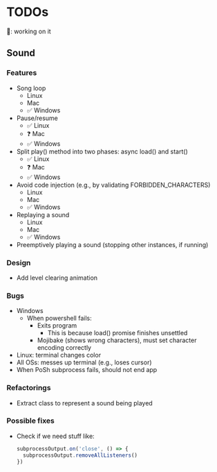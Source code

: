 # TODOs
🧐: working on it

## Sound

### Features
- Song loop
  - Linux
  - Mac
  - ✅ Windows
- Pause/resume
  - ✅ Linux
  - ❓ Mac
  - ✅ Windows
- Split play() method into two phases: async load() and start()
  - ✅ Linux
  - ❓ Mac
  - ✅ Windows
- Avoid code injection (e.g., by validating FORBIDDEN_CHARACTERS)
  - Linux
  - Mac
  - ✅ Windows
- Replaying a sound
  - Linux
  - Mac
  - ✅ Windows
- Preemptively playing a sound (stopping other instances, if running)

### Design
- Add level clearing animation

### Bugs
- Windows
  - When powershell fails:
    - Exits program
      - This is because load() promise finishes unsettled
    - Mojibake (shows wrong characters), must set character encoding correctly
- Linux: terminal changes color
- All OSs: messes up terminal (e.g., loses cursor)
- When PoSh subprocess fails, should not end app

### Refactorings
- Extract class to represent a sound being played

### Possible fixes
- Check if we need stuff like:
  ```javascript
  subprocessOutput.on('close', () => {
    subprocessOutput.removeAllListeners()
  })
  ```
